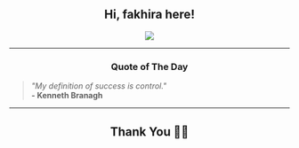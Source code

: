 <h2 align="center"> Hi, fakhira here!</h2>

<p align="center">
<a href="https://github.com/fakhiralkda" alt="github streak"><img src="https://dvst-streak.herokuapp.com/?user=fakhiralkda&theme=tokyonight&fire=DD472C"></a>
</p>

<hr>
<h3 align="center">Quote of The Day</h3>
<p align="center">
<blockquote>
<i>"My definition of success is control."</i>
<br>
<b>- Kenneth Branagh</b>
</blockquote>
</p>


<hr>
<h2 align="center">Thank You 🙏🏼</h2>
